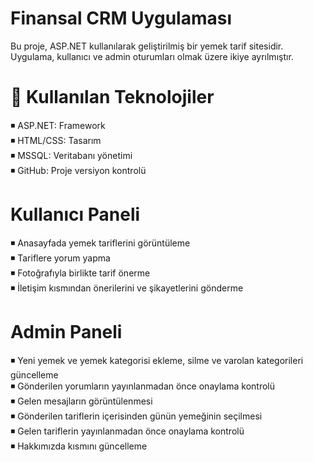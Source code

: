 # Finansal CRM Uygulaması

Bu proje, ASP.NET kullanılarak geliştirilmiş bir yemek tarif sitesidir. Uygulama, kullanıcı ve admin oturumları olmak üzere ikiye ayrılmıştır.


# 🔨  Kullanılan Teknolojiler  
◾ ASP.NET: Framework  
◾ HTML/CSS: Tasarım  
◾ MSSQL: Veritabanı yönetimi  
◾ GitHub: Proje versiyon kontrolü 

#   Kullanıcı Paneli
◾ Anasayfada yemek tariflerini görüntüleme   
◾ Tariflere yorum yapma  
◾ Fotoğrafıyla birlikte tarif önerme  
◾ İletişim kısmından önerilerini ve şikayetlerini gönderme  

#   Admin Paneli
◾ Yeni yemek ve yemek kategorisi ekleme, silme ve varolan kategorileri güncelleme  
◾ Gönderilen yorumların yayınlanmadan önce onaylama kontrolü  
◾ Gelen mesajların görüntülenmesi  
◾ Gönderilen tariflerin içerisinden günün yemeğinin seçilmesi  
◾ Gelen tariflerin yayınlanmadan önce onaylama kontrolü  
◾ Hakkımızda kısmını güncelleme  

